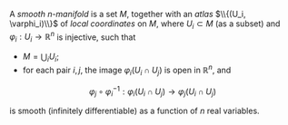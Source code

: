 A *smooth* $n$-*manifold* is a set $M$, together with an *atlas* $\\{(U_i, \varphi_i)\\}$ of *local coordinates* on $M$, where $U_i \subset M$ (as a subset) and $\varphi_i: U_i \to \mathbb{R}^n$ is injective, such that

- $M = \bigcup_i U_i$;
- for each pair $i, j$, the image $\varphi_i(U_i \cap U_j)$ is open in $\mathbb{R}^n$, and

$$
\varphi_j \circ \varphi_i^{-1}: \varphi_i(U_i \cap U_j) \to \varphi_j(U_i \cap U_j)
$$

is smooth (infinitely differentiable) as a function of $n$ real variables.
